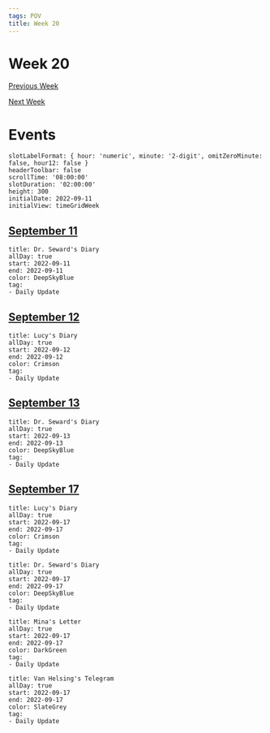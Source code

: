 ```yaml
---
tags: POV
title: Week 20
---
```


# Week 20

[Previous Week](2022-W37)

[Next Week](2022-W39)

# Events

```itinerary
slotLabelFormat: { hour: 'numeric', minute: '2-digit', omitZeroMinute: false, hour12: false }
headerToolbar: false
scrollTime: '08:00:00'
slotDuration: '02:00:00'
height: 300
initialDate: 2022-09-11
initialView: timeGridWeek
```

## [September 11](2022-09-11.md)

```itinerary-event
title: Dr. Seward's Diary
allDay: true
start: 2022-09-11
end: 2022-09-11
color: DeepSkyBlue
tag:
- Daily Update
```

## [September 12](2022-09-12.md)

```itinerary-event
title: Lucy's Diary
allDay: true
start: 2022-09-12
end: 2022-09-12
color: Crimson
tag:
- Daily Update
```

## [September 13](2022-09-13.md)

```itinerary-event
title: Dr. Seward's Diary
allDay: true
start: 2022-09-13
end: 2022-09-13
color: DeepSkyBlue
tag:
- Daily Update
```

## [September 17](2022-09-17.md)

```itinerary-event
title: Lucy's Diary
allDay: true
start: 2022-09-17
end: 2022-09-17
color: Crimson
tag:
- Daily Update
```

```itinerary-event
title: Dr. Seward's Diary
allDay: true
start: 2022-09-17
end: 2022-09-17
color: DeepSkyBlue
tag:
- Daily Update
```

```itinerary-event
title: Mina's Letter
allDay: true
start: 2022-09-17
end: 2022-09-17
color: DarkGreen
tag:
- Daily Update
```

```itinerary-event
title: Van Helsing's Telegram
allDay: true
start: 2022-09-17
end: 2022-09-17
color: SlateGrey
tag:
- Daily Update
```